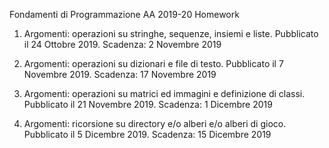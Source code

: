 Fondamenti di Programmazione AA 2019-20
Homework

1)  Argomenti: operazioni su stringhe, sequenze, insiemi e liste.
    Pubblicato il 24 Ottobre 2019.
    Scadenza: 2 Novembre 2019

2)  Argomenti: operazioni su dizionari e file di testo.
    Pubblicato il 7 Novembre 2019.
    Scadenza: 17 Novembre 2019

3)  Argomenti: operazioni su matrici ed immagini e definizione di classi.
    Pubblicato il 21 Novembre 2019.
    Scadenza: 1 Dicembre 2019

4)  Argomenti: ricorsione su directory e/o alberi e/o alberi di gioco.
    Pubblicato il 5 Dicembre 2019.
    Scadenza: 15 Dicembre 2019
    